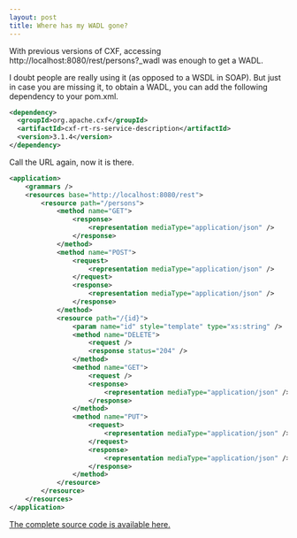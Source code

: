 ```yaml
---
layout: post
title: Where has my WADL gone?
---
```


With previous versions of CXF, accessing http://localhost:8080/rest/persons?_wadl was enough to get a WADL.

I doubt people are really using it (as opposed to a WSDL in SOAP). But just in case you are missing it, to obtain a WADL, you can add the following dependency to your pom.xml.

```xml
<dependency>
  <groupId>org.apache.cxf</groupId>
  <artifactId>cxf-rt-rs-service-description</artifactId>
  <version>3.1.4</version>
</dependency>
```

Call the URL again, now it is there.

```xml
<application>
    <grammars />
    <resources base="http://localhost:8080/rest">
        <resource path="/persons">
            <method name="GET">
                <response>
                    <representation mediaType="application/json" />
                </response>
            </method>
            <method name="POST">
                <request>
                    <representation mediaType="application/json" />
                </request>
                <response>
                    <representation mediaType="application/json" />
                </response>
            </method>
            <resource path="/{id}">
                <param name="id" style="template" type="xs:string" />
                <method name="DELETE">
                    <request />
                    <response status="204" />
                </method>
                <method name="GET">
                    <request />
                    <response>
                        <representation mediaType="application/json" />
                    </response>
                </method>
                <method name="PUT">
                    <request>
                        <representation mediaType="application/json" />
                    </request>
                    <response>
                        <representation mediaType="application/json" />
                    </response>
                </method>
            </resource>
        </resource>
    </resources>
</application>
```

[The complete source code is available here.](https://github.com/nadegegriesser/code-samples/tree/1.1.0)
